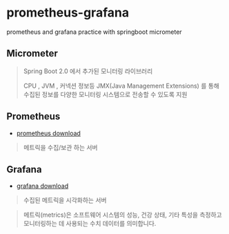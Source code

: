 # prometheus-grafana

prometheus and grafana practice with springboot micrometer

## Micrometer

> Spring Boot 2.0 에서 추가된 모니터링 라이브러리
>
> CPU , JVM , 커넥션 정보등 JMX(Java Management Extensions) 를 통해 수집된 정보를 다양한 모니터링 시스템으로 전송할 수 있도록 지원

## Prometheus

- [prometheus download](https://prometheus.io/download/)

> 메트릭을 수집/보관 하는 서버

## Grafana

- [grafana download](https://grafana.com/grafana/download)

> 수집된 메트릭을 시각화하는 서버





> 메트릭(metrics)은 소프트웨어 시스템의 성능, 건강 상태, 기타 특성을 측정하고
> 모니터링하는 데 사용되는 수치 데이터를 의미합니다. 